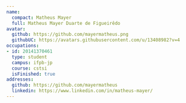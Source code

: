 ```yaml
---
name:
  compact: Matheus Mayer
  full: Matheus Mayer Duarte de Figueirêdo
avatar:
  github: https://github.com/mayermatheus.png
  githubUC: https://avatars.githubusercontent.com/u/13408982?v=4
occupations:
- id: 20141370461
  type: student
  campus: ifpb-jp
  course: cstsi
  isFinished: true
addresses:
  github: https://github.com/mayermatheus
  linkedin: https://www.linkedin.com/in/matheus-mayer/
---
```

